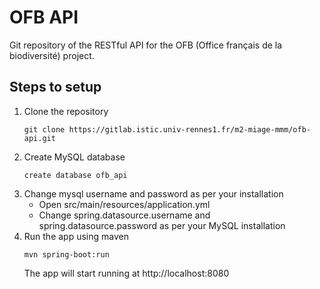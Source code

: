 # OFB API
Git repository of the RESTful API for the OFB (Office français de la biodiversité) project.

## Steps to setup
1. Clone the repository
    ```
    git clone https://gitlab.istic.univ-rennes1.fr/m2-miage-mmm/ofb-api.git
    ```
2. Create MySQL database
    ```
   create database ofb_api
    ```
3. Change mysql username and password as per your installation
   - Open src/main/resources/application.yml
   - Change spring.datasource.username and spring.datasource.password as per your MySQL installation
4. Run the app using maven
    ```
   mvn spring-boot:run
    ```
   The app will start running at http://localhost:8080


    